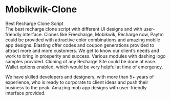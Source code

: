 # Mobikwik-Clone
Best Recharge Clone Script<br>
The best recharge clone script with different UI designs and with user-friendly interface. Clones like Freecharge, Mobikwik, Recharge now, Paytm could be provided with attractive color combinations and amazing mobile app designs. Blasting offer codes and coupon generations provided to attract more and more customers. We get to know our client’s needs and work to bring in prosperity and success. Various modules with dashing logo samples provided. Cloning of any Recharge Site could be done at ease. Wallet options enabled, which would be very helpful at time of emergency.

We have skilled developers and designers, with more than 5+ years of experience, who is ready to corporate to client ideas and push their business to the peak. Amazing mob app designs with user-friendly interface provided.
